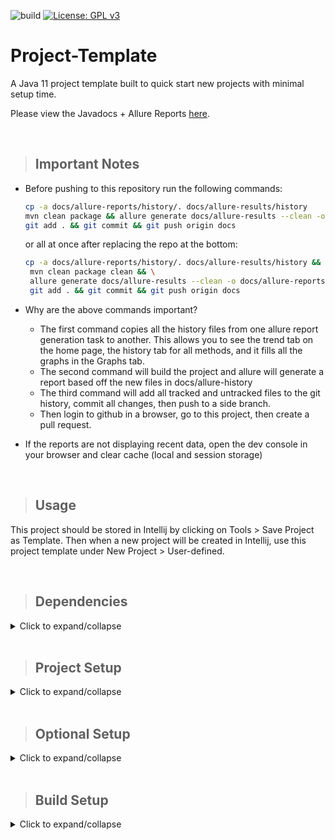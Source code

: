 ![build](https://github.com/h1ddengames/Project-Template/workflows/build/badge.svg)
[![License: GPL v3](https://img.shields.io/badge/License-GPLv3-blue.svg)](https://www.gnu.org/licenses/gpl-3.0)

# **Project-Template**

A Java 11 project template built to quick start new projects with minimal setup time.

Please view the Javadocs + Allure Reports [here](https://h1ddengames.github.io/Project-Template "The javadocs for this project").

<br>

> ## **Important Notes**

- Before pushing to this repository run the following commands:
    ```bash
    cp -a docs/allure-reports/history/. docs/allure-results/history
    mvn clean package && allure generate docs/allure-results --clean -o docs/allure-reports
    git add . && git commit && git push origin docs
    ```
  
  or all at once after replacing the repo at the bottom:
  ```bash
  cp -a docs/allure-reports/history/. docs/allure-results/history && \
   mvn clean package clean && \
   allure generate docs/allure-results --clean -o docs/allure-reports && \
   git add . && git commit && git push origin docs
  ```

- Why are the above commands important?
    - The first command copies all the history files from one allure report generation task to another.
      This allows you to see the trend tab on the home page, the history tab for all methods, and it fills all the graphs in the Graphs tab. 
    - The second command will build the project and allure will generate a report based off the new files in docs/allure-history
    - The third command will add all tracked and untracked files to the git history, commit all changes, then push to a side branch.
    - Then login to github in a browser, go to this project, then create a pull request.


- If the reports are not displaying recent data, open the dev console in your browser and clear cache (local and session storage)

<br>

> ## **Usage**

This project should be stored in Intellij by clicking on Tools > Save Project as Template. Then when a new project will be created in Intellij, use this project template under New Project > User-defined.

<br>

> ## **Dependencies**

<details>
    <summary>Click to expand/collapse</summary>

- JUnit - Testing Framework
- Allure - Reporting Framework
- Slf4j - Logging Framework
- Selenium - Browser Automation Framework
- WebDriverManager - Setup drivers for Selenium
- Rest-Assured - Rest API Framework
- Jackson-Databind - JSON Manipulation Framework
</details>

<br>

> ## **Project Setup**

<details>
    <summary>Click to expand/collapse</summary>

1. Download the project from this page by clicking on Code > Download ZIP or with the provided HTTPS or SSH options.
2. Open the project using an IDE such as Intellij or Eclipse.
3. Once the IDE has opened the project, run ```mvn test```
4. On first run, the IDE should install all required maven dependencies, if not: run ```mvn verify```.
5. Verify that the results show "Tests run: 6, Failures: 0, Errors: 0, Skipped: 0" and "BUILD SUCCESS"
6. Open pom.xml then update the group ID to your company domain in reverse domain name notation. (Example if your company domain is found at example.com then the reverse domain name notation would be com.example)
7. Update the artifactId to the name of the project you are currently working on.
8. Update the version according to your situation.
9. Update the versions of the libraries in the pom.xml file.
10. Add or remove libraries according to your needs.
11. If you are using a main class that is not entrypoint.App.java then update the pom.xml build/plugin section of the maven-assembly-plugin to the new main class. Then update the final name as required.
12. Update the test-workflow.yml based on your needs.
13. Add the allure folder .allure/allure-2.8.1 to your path in order to be able to call allure executable from anywhere.
14. In order to generate reports using allure, open a command prompt in the project's main folder. Then run ```allure serve target/allure-results/```
</details>

<br>

> ## **Optional Setup**

<details>
    <summary>Click to expand/collapse</summary>

- If you use multiple github accounts from the same computer:
1. Create a file named ```config``` in ```/.ssh```
2. Create an entry like the one below for every account you use

    ```bash
    Host github.com-firstAccountUserName
        HostName github.com
        User git
        IdentityFile ~/.ssh/id_for_first_user
        IdentitiesOnly yes
    
    Host github.com-secondAccountUserName
        HostName github.com
        User git
        IdentityFile ~/.ssh/id_for_second_user
        IdentitiesOnly yes
    ```

3. Open the ```projectFolder/.git/config``` file.
4. Update the line after ```[remote "origin"]``` to ```url = git@github.com-firstAccountUserName:firstAccountUserName/projectname.git```

- Please note: the usual URL is ```git@github.com:firstAccountUserName/projectname.git``` 
   but since you have multiple accounts on the same computer, you have to specify the identity file that git should use. 
- Notice how the ```github.com-username``` matches the ```/.ssh/config``` file Host format.
  
<br>

- If you want to host javadocs from the same repository as the java source files:
1. Create the docs folder ```projectMainFolder/docs```
2. Use the command line or Intellij to create javadocs. Search Everywhere > Generate JavaDoc > use default settings but specify projectMainFolder/docs as the output directory.
3. Open Github in a browser and go to the project repository.
4. Click on Settings and scroll down to GitHub Pages.
5. Enable GitHub Pages by selecting the main branch then click Save.
6. ```git add . && git commit && git push``` the newly created javadocs to your repository.
7. Access your javadocs on github pages by going to a link similar to ```https://h1ddengames.github.io/Project-Template```
ex: ```https://yourUserName.github.io/yourRepoName```
</details>

<br>

> ## **Build Setup**

<details>
    <summary>Click to expand/collapse</summary>

- maven-compiler-plugin: sets the java version.
- maven-surefire-plugin: runs junit tests and provides results to allure for reporting.
- maven-jar-plugin: supresses generation of the default jar that is created during the package phase.
- maven-assembly-plugin: generates a jar with dependencies packed in (fat jar) with the name: ${project.artifactId}-${project.version}.jar (Example: Project-Template-1.0.0.jar)
- .github/workflows/test-workflow.yml will: 
    - run on push to main branch, on pull request to main branch, and at 00:00 on Sunday.
    - checkout your code to a ubuntu server running the latest version of ubuntu.
    - setup JDK 11.0.6
    - cache all required maven packages based on pom.xml
    - build the project with maven using the following command ```mvn -B package --file pom.xml```
    - copy the generated jar file to a directory called output
    - generate allure results as json and html files.
    - package the allure results and the jar file into a zip file called reports+jar that will be put in the artifacts section of the Actions tab on github under "Java CI".

</details>
